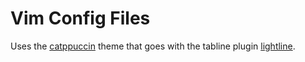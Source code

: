 # Vim Config Files

Uses the [catppuccin](https://github.com/catppuccin/vim) theme that goes with the
tabline plugin [lightline](https://github.com/itchyny/lightline.vim).